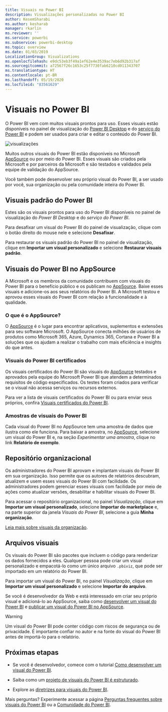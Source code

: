 ```yaml
---
title: Visuais no Power BI
description: Visualizações personalizadas no Power BI
author: KesemSharabi
ms.author: kesharab
manager: rkarlin
ms.reviewer: ''
ms.service: powerbi
ms.subservice: powerbi-desktop
ms.topic: overview
ms.date: 01/03/2019
LocalizationGroup: Visualizations
ms.openlocfilehash: e9dc53eb3f49a1ef62e4e3539ac7eb6d92b317af
ms.sourcegitcommit: a72567f26c1653c25f7730fab6210cd011343707
ms.translationtype: HT
ms.contentlocale: pt-BR
ms.lasthandoff: 05/19/2020
ms.locfileid: "83561629"
---
```

# <a name="visuals-in-power-bi"></a>Visuais no Power BI

O Power BI vem com muitos visuais prontos para uso. Esses visuais estão disponíveis no painel de visualização do [Power BI Desktop](https://powerbi.microsoft.com/desktop/) e do [serviço do Power BI](https://app.powerbi.com) e podem ser usados para criar e editar o conteúdo do Power BI.

![visualizações](media/power-bi-custom-visuals/power-bi-visualizations.png)

Muitos outros visuais do Power BI estão disponíveis no Microsoft [AppSource](https://nam06.safelinks.protection.outlook.com/?url=https%3A%2F%2Fappsource.microsoft.com%2Fen-us%2Fmarketplace%2Fapps%3Fpage%3D1%26product%3Dpower-bi-visuals&data=02%7C01%7CKesem.Sharabi%40microsoft.com%7C6d9286afacb3468d4cde08d740b76694%7C72f988bf86f141af91ab2d7cd011db47%7C1%7C0%7C637049028749147718&sdata=igWm0e1vXdgGcbyvngQBrHQVAkahPnxPC1ZhUPntGI8%3D&reserved=0) ou por meio do Power BI. Esses visuais são criados pela Microsoft e por parceiros da Microsoft e são testados e validados pela equipe de validação do AppSource.

Você também pode desenvolver seu próprio visual do Power BI, a ser usado por você, sua organização ou pela comunidade inteira do Power BI.

## <a name="default-power-bi-visuals"></a>Visuais padrão do Power BI

Estes são os visuais prontos para uso do Power BI disponíveis no painel de visualização do *Power BI Desktop* e do *serviço do Power BI*.

Para desafixar um visual do Power BI do painel de visualização, clique com o botão direito do mouse nele e selecione **Desafixar**.

Para restaurar os visuais padrão do Power BI no painel de visualização, clique em **Importar um visual personalizado** e selecione **Restaurar visuais padrão**. 

## <a name="appsource-power-bi-visuals"></a>Visuais do Power BI no AppSource

A Microsoft e os membros da comunidade contribuem com visuais do Power BI para o benefício público e os publicam no [AppSource](https://appsource.microsoft.com/marketplace/apps?product=power-bi-visuals). Baixe esses visuais e adicione-os aos seus relatórios do Power BI. A Microsoft testou e aprovou esses visuais do Power BI com relação à funcionalidade e à qualidade.

### <a name="what-is-appsource"></a>O que é o AppSource?

O [AppSource](https://appsource.microsoft.com/marketplace/apps?product=power-bi-visuals) é o lugar para encontrar aplicativos, suplementos e extensões para seu software Microsoft. O AppSource conecta milhões de usuários de produtos como Microsoft 365, Azure, Dynamics 365, Cortana e Power BI a soluções que os ajudam a realizar o trabalho com mais eficiência e insights do que antes.

### <a name="certified-power-bi-visuals"></a>Visuais do Power BI certificados

Os visuais certificados do Power BI são visuais do [AppSource](https://nam06.safelinks.protection.outlook.com/?url=https%3A%2F%2Fappsource.microsoft.com%2Fen-us%2Fmarketplace%2Fapps%3Fpage%3D1%26product%3Dpower-bi-visuals&data=02%7C01%7CKesem.Sharabi%40microsoft.com%7C6d9286afacb3468d4cde08d740b76694%7C72f988bf86f141af91ab2d7cd011db47%7C1%7C0%7C637049028749147718&sdata=igWm0e1vXdgGcbyvngQBrHQVAkahPnxPC1ZhUPntGI8%3D&reserved=0) testados e aprovados pela equipe do Microsoft Power BI que atendem a determinados requisitos de código especificados. Os testes foram criados para verificar se o visual não acessa serviços ou recursos externos.

Para ver a lista de visuais certificados do Power BI ou para enviar seus próprios, confira [Visuais certificados do Power BI](power-bi-custom-visuals-certified.md).

### <a name="samples-for-power-bi-visuals"></a>Amostras de visuais do Power BI

Cada visual do Power BI no AppSource tem uma amostra de dados que ilustra como ele funciona. Para baixar a amostra, no [AppSource](https://nam06.safelinks.protection.outlook.com/?url=https%3A%2F%2Fappsource.microsoft.com%2Fen-us%2Fmarketplace%2Fapps%3Fpage%3D1%26product%3Dpower-bi-visuals&data=02%7C01%7CKesem.Sharabi%40microsoft.com%7C6d9286afacb3468d4cde08d740b76694%7C72f988bf86f141af91ab2d7cd011db47%7C1%7C0%7C637049028749147718&sdata=igWm0e1vXdgGcbyvngQBrHQVAkahPnxPC1ZhUPntGI8%3D&reserved=0), selecione um visual do Power BI e, na seção *Experimentar uma amostra*, clique no link **Relatório de exemplo**.

## <a name="organizational-store"></a>Repositório organizacional

Os administradores do Power BI aprovam e implantam visuais do Power BI em sua organização. Isso permite que os autores de relatórios descubram, atualizem e usem esses visuais do Power BI com facilidade. Os administradores podem gerenciar esses visuais com facilidade por meio de ações como atualizar versões, desabilitar e habilitar visuais do Power BI.

Para acessar o repositório organizacional, no painel *Visualização*, clique em **Importar um visual personalizado**, selecione **Importar do marketplace** e, na parte superior da janela *Visuais do Power BI*, selecione a guia **Minha organização**.

[Leia mais sobre visuais da organização](power-bi-custom-visuals-organization.md).

## <a name="visual-files"></a>Arquivos visuais

Os visuais do Power BI são pacotes que incluem o código para renderizar os dados fornecidos a eles. Qualquer pessoa pode criar um visual personalizado e empacotá-lo como um único arquivo `.pbiviz`, que pode ser importado em um relatório do Power BI.

Para importar um visual do Power BI, no painel *Visualização*, clique em **Importar um visual personalizado** e selecione **Importar do arquivo**.

Se você é desenvolvedor da Web e está interessado em criar seu próprio visual e adicioná-lo ao AppSource, saiba como [desenvolver um visual do Power BI](custom-visual-develop-tutorial.md) e [publicar um visual do Power BI no AppSource](office-store.md).

> [!WARNING]
> Um visual do Power BI pode conter código com riscos de segurança ou de privacidade. É importante confiar no autor e na fonte do visual do Power BI antes de importá-lo para o relatório.

## <a name="next-steps"></a>Próximas etapas

* Se você é desenvolvedor, comece com o tutorial [Como desenvolver um visual do Power BI](custom-visual-develop-tutorial.md).

* Saiba como um [projeto de visuais do Power BI é estruturado](visual-project-structure.md).

* Explore as [diretrizes para visuais do Power BI](guidelines-powerbi-visuals.md).

Mais perguntas? Experimente acessar a página [Perguntas frequentes sobre visuais do Power BI](power-bi-custom-visuals-faq.md) ou a [Comunidade do Power BI](https://community.powerbi.com/).